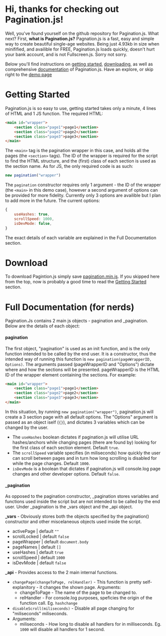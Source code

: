 # Hi, thanks for checking out Pagination.js!
Well, you've found yourself on the github repository for Pagination.js. What next?
First, **what is Pagination.js?**
Pagnation.js is a fast, easy and simple way to create beautiful single-age websites. Being just 4.93kb in size when minifified, and availible for FREE, Pagination.js loads quickly, doesn't hurt your bank account, and is not Fullscreen.js. Sorry not sorry.

Below you'll find instructions on [getting started](#getting-started), [downloading](#download), as well as comprehensive [documentation](#full-documentation-for-nerds) of Pagination.js. Have an explore, or skip right to the [demo page](https://ryncmrfrd.com/pagination)

# Getting Started

Pagination.js is so easy to use, getting started takes only a minute, 4 lines of HTML and 1 JS function.
The required HTML:
```HTML
<main id="wrapper">
    <section class="page1">page1</section>
    <section class="page2">page2</section>
    <section class="page3">page3</section>
</main>
```
The `<main>` tag is the pagination wrapper in this case, and holds all the pages (the `<section>` tags). The ID of the wrapper is required for the script to find the HTML structure, and the (first) class of each section is used as the section name.
As for JS, the only required code is as such:
```Javascript
new pagination("wrapper")
```
The `pagination` constructor requires only 1 argument - the ID of the wrapper (the `<main>` in this demo case), however a second argument of options can be provided for more fidelity. Currently only 3 options are availible but I plan to add more in the future. The current options:
```Javascript
{
    useHashes: true,
    scrollSpeed: 1000,
    isDevMode: false,
}
```
The exact details of each variable are explained in the Full Documentation section.

# Download

To download Pagintion.js simply save [pagination.min.js](https://raw.githubusercontent.com/ryncmrfrd/pagination/master/dist/pagination.min.js). If you skipped here from the top, now is probably a good time to read the [Getting Started](#getting-started) section.

# Full Documentation (for nerds)

Pagination.Js contains 2 main js objects - pagination and _pagination. Below are the details of each object:

#### pagination

The first object, "pagination" is used as an init function, and is the only function intended to be called by the end user. It is a constructor, thus the intended way of running this function is `new pagination(pageWrapperID, Options)`. The arguments passed (pageWrapperID and "Options") dictate where and how the sections will be presented. pageWrapperID is the HTML ID of the wrapper element containing the sections. For example:
```HTML
<main id="wrapper">
    <section class="page1">page1</section>
    <section class="page2">page2</section>
    <section class="page3">page3</section>
</main>
```
In this situation, by running `new pagination("wrapper")`, pagination.js will create a 3 section page with all default options. 
The "Options" argument is passed as an object iself (`{}`), and dictates 3 variables which can be changed by the user.
- The `useHashes` boolean dictates if pagination.js will utilise URL hashes/anchors while changing pages (there are found by) looking for the first class of each section element. Default `true`.
- The `scrollSpeed` variable specifies (in miliseconds) how quickly the user can scroll between pages and in turn how long scrolling is disabled for while the page changes. Default `1000`.
- `isDevMode` is a boolean that dictates if pagination.js will console.log page changes and other developer options. Default `false`.

#### _pagination

As opposed to the pagination constructor, _pagination stores variables and functions used inside the script but are not intended to be called by the end user. Under _pagination is the _vars object and the _api object.

**_vars** - Obviously stores both the objects specified by the pagination() constructor and other miscelaneous objects used inside the script.
- activePage  | default `""`
- scrollLocked  | default `false`
- pageWrapper  | default `document.body`
- pageNames  | default `[]`
- useHashes  | default `true`
- scrollSpeed  | default `1000`
- isDevMode | default `false`

**_api** - Provides access to the 2 main internal functions.

 - `changePage(changeToPage, relHandler)` - This function is pretty self-explanitory - it changes the shown page.
    Arguments:
    - changeToPage - The name of the page to be changed to.
    - relHandler - For console.log purposes, speficies the origin of the function call. Eg. `hashchange`
- `disableScroll(miliseconds)` - Disable all page changing for "miliseconds" miliseconds.
 - Arguments:
    - miliseconds - How long to disable all handlers for in milliseconds. Eg. `1000` will disable all handlers for 1 second.
